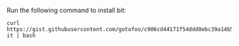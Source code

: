 Run the following command to install bit:

```
curl https://gist.githubusercontent.com/gotofoo/c906cd44171f54ddd0ebc39a14b50171/raw/bash-it | bash
```